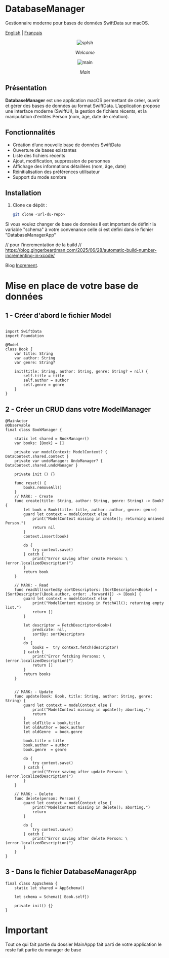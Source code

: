 # DatabaseManager




Gestionnaire moderne pour bases de données SwiftData sur macOS.

<a href="README.md">English</a> | <a href="README_fr.md">Français</a>


<p align="center">
<img src="Doc/Capture1_fr.png" alt="splsh">
<p align="center">
<em>Welcome</em>
</p>
</p>

<p align="center">
<img src="Doc/Capture2_fr.png" alt="main">
<p align="center">
<em>Main</em>
</p>
</p>


## Présentation

**DatabaseManager** est une application macOS permettant de créer, ouvrir et gérer des bases de données au format SwiftData. L’application propose une interface moderne (SwiftUI), la gestion de fichiers récents, et la manipulation d'entités Person (nom, âge, date de création).

## Fonctionnalités

- Création d’une nouvelle base de données SwiftData
- Ouverture de bases existantes
- Liste des fichiers récents
- Ajout, modification, suppression de personnes
- Affichage des informations détaillées (nom, âge, date)
- Réinitialisation des préférences utilisateur
- Support du mode sombre

## Installation

1. Clone ce dépôt :
   ```sh
   git clone <url-du-repo>

Si vous voulez changer de base de données
il est important de définir la variable "schema" à votre convenance
celle ci est défini dans le fichier "DatabaseManagerApp"

// pour l'incrementation de la build
// https://blog.gingerbeardman.com/2025/06/28/automatic-build-number-incrementing-in-xcode/


Blog   [Increment](https://blog.gingerbeardman.com/2025/06/28/automatic-build-number-incrementing-in-xcode/).


# Mise en place de votre base de données

## 1 - Créer d'abord le fichier Model

```

import SwiftData
import Foundation

@Model
class Book {
    var title: String
    var author: String
    var genre: String?
    
    init(title: String, author: String, genre: String? = nil) {
        self.title = title
        self.author = author
        self.genre = genre
    }
}
```

## 2 - Créer un CRUD dans votre ModelManager

```
@MainActor
@Observable
final class BookManager {
    
    static let shared = BookManager()
    var books: [Book] = []
    
    private var modelContext: ModelContext? { DataContext.shared.context }
    private var undoManager: UndoManager? { DataContext.shared.undoManager }

    private init () {}
    
    func reset() {
        books.removeAll()
    }
    // MARK: - Create
    func create(title: String, author: String, genre: String) -> Book? {
        let book = Book(title: title, author: author, genre: genre)
        guard let context = modelContext else {
            print("ModelContext missing in create(); returning unsaved Person.")
            return nil
        }
        context.insert(book)
        
        do {
            try context.save()
        } catch {
            print("Error saving after create Person: \(error.localizedDescription)")
        }
        return book
    }
    
    // MARK: - Read
    func readAll(sortedBy sortDescriptors: [SortDescriptor<Book>] = [SortDescriptor(\Book.author, order: .forward)]) -> [Book] {
        guard let context = modelContext else {
            print("ModelContext missing in fetchAll(); returning empty list.")
            return []
        }
        
        let descriptor = FetchDescriptor<Book>(
            predicate: nil,
            sortBy: sortDescriptors
        )
        do {
            books =  try context.fetch(descriptor)
        } catch {
            print("Error fetching Persons: \(error.localizedDescription)")
            return []
        }
        return books
    }

    
    // MARK: - Update
    func update(book: Book, title: String, author: String, genre: String) {
        guard let context = modelContext else {
            print("ModelContext missing in update(); aborting.")
            return
        }
        let oldTitle = book.title
        let oldAuthor = book.author
        let oldGenre  = book.genre
                
        book.title = title
        book.author = author
        book.genre  = genre
                
        do {
            try context.save()
        } catch {
            print("Error saving after update Person: \(error.localizedDescription)")
        }
    }
    
    // MARK: - Delete
    func delete(person: Person) {
        guard let context = modelContext else {
            print("ModelContext missing in delete(); aborting.")
            return
        }
                
        do {
            try context.save()
        } catch {
            print("Error saving after delete Person: \(error.localizedDescription)")
        }
    }
}
```

## 3 - Dans le fichier DatabaseManagerApp
```
final class AppSchema {
    static let shared = AppSchema()
      
    let schema = Schema([ Book.self])
    
    private init() {}
}
```
# Important
Tout ce qui fait partie du dossier MainAppp fait parti de votre application 
le reste fait partie du manager de base

